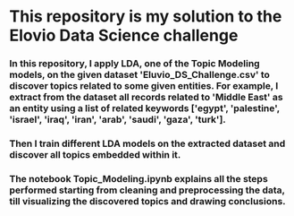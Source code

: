 # This repository is my solution to the Elovio Data Science challenge

### In this repository, I apply LDA, one of the Topic Modeling models, on the given dataset 'Eluvio_DS_Challenge.csv' to discover topics related to some given entities. For example, I extract from the dataset all records related to 'Middle East' as an entity using a list of related keywords ['egypt', 'palestine', 'israel', 'iraq', 'iran', 'arab', 'saudi', 'gaza', 'turk'].
### Then I train different LDA models on the extracted dataset and discover all topics embedded within it.

### The notebook Topic_Modeling.ipynb explains all the steps performed starting from cleaning and preprocessing the data, till visualizing the discovered topics and drawing conclusions.
